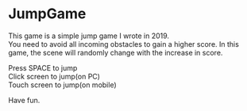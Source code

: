 # JumpGame
This game is a simple jump game I wrote in 2019.  
You need to avoid all incoming obstacles to gain a higher score. In this game, the scene will randomly change with the increase in score.


Press SPACE to jump  
Click screen to jump(on PC)  
Touch screen to jump(on mobile)   

Have fun.
